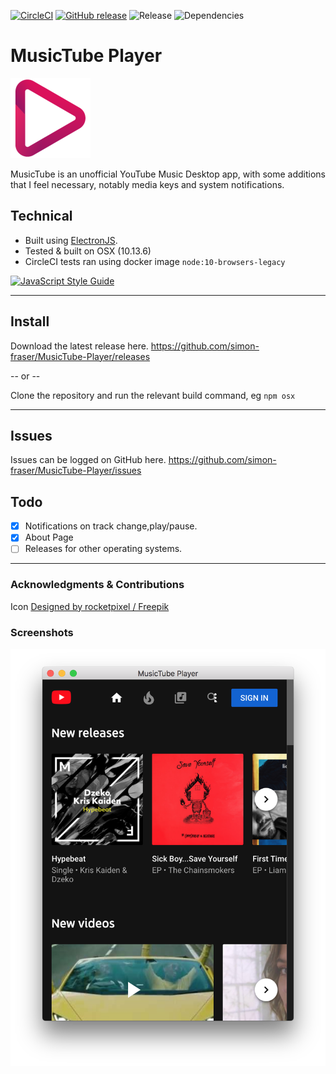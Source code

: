 [![CircleCI](https://circleci.com/gh/simon-fraser/MusicTube-Player.svg?style=svg)](https://circleci.com/gh/simon-fraser/MusicTube-Player)
[![GitHub release](https://img.shields.io/github/release/simon-fraser/MusicTube-Player/all.svg)](https://github.com/simon-fraser/MusicTube-Player/releases)
![Release](https://img.shields.io/github/release-date/simon-fraser/MusicTube-Player.svg?colorB=brightgreen)
![Dependencies](https://david-dm.org/simon-fraser/MusicTube-Player.svg)

# MusicTube Player
![Icon](assets/musictube-readme.png)

MusicTube is an unofficial YouTube Music Desktop app, with some additions that I feel necessary, notably media keys and system notifications.

## Technical

- Built using [ElectronJS](https://electronjs.org/).<br>
- Tested & built on OSX (10.13.6)
- CircleCI tests ran using docker image `node:10-browsers-legacy`

[![JavaScript Style Guide](https://cdn.rawgit.com/standard/standard/master/badge.svg)](https://github.com/standard/standard)


---

## Install

Download the latest release here.
https://github.com/simon-fraser/MusicTube-Player/releases

-- or --

Clone the repository and run the relevant build command, eg `npm osx`

---

## Issues

Issues can be logged on GitHub here. https://github.com/simon-fraser/MusicTube-Player/issues

## Todo

- [X] Notifications on track change,play/pause.
- [X] About Page
- [ ] Releases for other operating systems.

---


### Acknowledgments & Contributions

Icon [Designed by rocketpixel / Freepik](http://www.freepik.com)

### Screenshots

![Opening Screenshot](assets/pics/start-screenshot.png)
